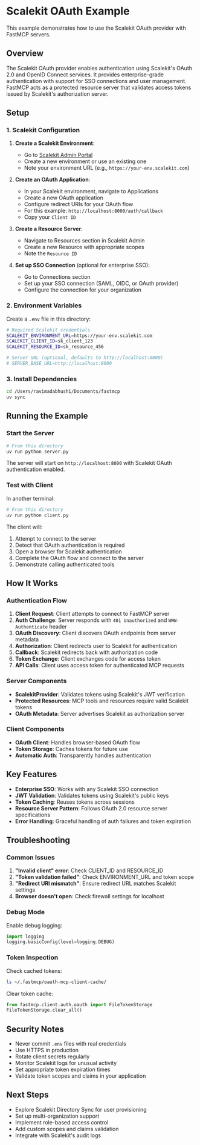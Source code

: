# Scalekit OAuth Example

This example demonstrates how to use the Scalekit OAuth provider with FastMCP servers.

## Overview

The Scalekit OAuth provider enables authentication using Scalekit's OAuth 2.0 and OpenID Connect services. It provides enterprise-grade authentication with support for SSO connections and user management. FastMCP acts as a protected resource server that validates access tokens issued by Scalekit's authorization server.

## Setup

### 1. Scalekit Configuration

1. **Create a Scalekit Environment**:
   - Go to [Scalekit Admin Portal](https://scalekit.com/admin)
   - Create a new environment or use an existing one
   - Note your environment URL (e.g., `https://your-env.scalekit.com`)

2. **Create an OAuth Application**:
   - In your Scalekit environment, navigate to Applications
   - Create a new OAuth application
   - Configure redirect URIs for your OAuth flow
   - For this example: `http://localhost:8000/auth/callback`
   - Copy your `Client ID`

3. **Create a Resource Server**:
   - Navigate to Resources section in Scalekit Admin
   - Create a new Resource with appropriate scopes
   - Note the `Resource ID`

4. **Set up SSO Connection** (optional for enterprise SSO):
   - Go to Connections section
   - Set up your SSO connection (SAML, OIDC, or OAuth provider)
   - Configure the connection for your organization

### 2. Environment Variables

Create a `.env` file in this directory:

```bash
# Required Scalekit credentials
SCALEKIT_ENVIRONMENT_URL=https://your-env.scalekit.com
SCALEKIT_CLIENT_ID=sk_client_123
SCALEKIT_RESOURCE_ID=sk_resource_456

# Server URL (optional, defaults to http://localhost:8000)
# SERVER_BASE_URL=http://localhost:8000
```

### 3. Install Dependencies

```bash
cd /Users/ravimadabhushi/Documents/fastmcp
uv sync
```

## Running the Example

### Start the Server

```bash
# From this directory
uv run python server.py
```

The server will start on `http://localhost:8000` with Scalekit OAuth authentication enabled.

### Test with Client

In another terminal:

```bash
# From this directory
uv run python client.py
```

The client will:
1. Attempt to connect to the server
2. Detect that OAuth authentication is required
3. Open a browser for Scalekit authentication
4. Complete the OAuth flow and connect to the server
5. Demonstrate calling authenticated tools

## How It Works

### Authentication Flow

1. **Client Request**: Client attempts to connect to FastMCP server
2. **Auth Challenge**: Server responds with `401 Unauthorized` and `WWW-Authenticate` header
3. **OAuth Discovery**: Client discovers OAuth endpoints from server metadata
4. **Authorization**: Client redirects user to Scalekit for authentication
5. **Callback**: Scalekit redirects back with authorization code
6. **Token Exchange**: Client exchanges code for access token
7. **API Calls**: Client uses access token for authenticated MCP requests

### Server Components

- **ScalekitProvider**: Validates tokens using Scalekit's JWT verification
- **Protected Resources**: MCP tools and resources require valid Scalekit tokens
- **OAuth Metadata**: Server advertises Scalekit as authorization server

### Client Components

- **OAuth Client**: Handles browser-based OAuth flow
- **Token Storage**: Caches tokens for future use
- **Automatic Auth**: Transparently handles authentication

## Key Features

- **Enterprise SSO**: Works with any Scalekit SSO connection
- **JWT Validation**: Validates tokens using Scalekit's public keys
- **Token Caching**: Reuses tokens across sessions
- **Resource Server Pattern**: Follows OAuth 2.0 resource server specifications
- **Error Handling**: Graceful handling of auth failures and token expiration

## Troubleshooting

### Common Issues

1. **"Invalid client" error**: Check CLIENT_ID and RESOURCE_ID
2. **"Token validation failed"**: Check ENVIRONMENT_URL and token scope
3. **"Redirect URI mismatch"**: Ensure redirect URL matches Scalekit settings
4. **Browser doesn't open**: Check firewall settings for localhost

### Debug Mode

Enable debug logging:

```python
import logging
logging.basicConfig(level=logging.DEBUG)
```

### Token Inspection

Check cached tokens:

```bash
ls ~/.fastmcp/oauth-mcp-client-cache/
```

Clear token cache:

```python
from fastmcp.client.auth.oauth import FileTokenStorage
FileTokenStorage.clear_all()
```

## Security Notes

- Never commit `.env` files with real credentials
- Use HTTPS in production
- Rotate client secrets regularly
- Monitor Scalekit logs for unusual activity
- Set appropriate token expiration times
- Validate token scopes and claims in your application

## Next Steps

- Explore Scalekit Directory Sync for user provisioning
- Set up multi-organization support
- Implement role-based access control
- Add custom scopes and claims validation
- Integrate with Scalekit's audit logs